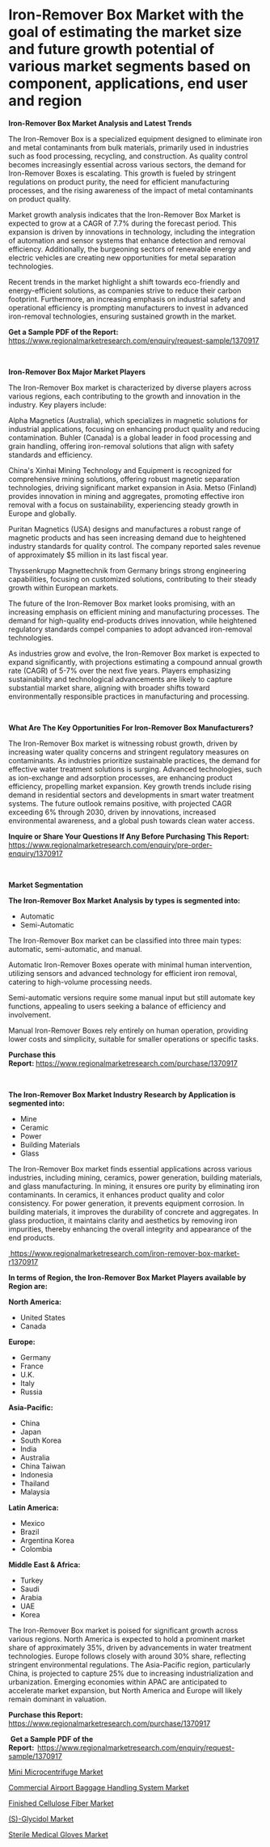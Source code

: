 <p><h1>Iron-Remover Box Market with the goal of estimating the market size and future growth potential of various market segments based on component, applications, end user and region</h1></p><p><strong>Iron-Remover Box Market Analysis and Latest Trends</strong></p>
<p><p>The Iron-Remover Box is a specialized equipment designed to eliminate iron and metal contaminants from bulk materials, primarily used in industries such as food processing, recycling, and construction. As quality control becomes increasingly essential across various sectors, the demand for Iron-Remover Boxes is escalating. This growth is fueled by stringent regulations on product purity, the need for efficient manufacturing processes, and the rising awareness of the impact of metal contaminants on product quality.</p><p>Market growth analysis indicates that the Iron-Remover Box Market is expected to grow at a CAGR of 7.7% during the forecast period. This expansion is driven by innovations in technology, including the integration of automation and sensor systems that enhance detection and removal efficiency. Additionally, the burgeoning sectors of renewable energy and electric vehicles are creating new opportunities for metal separation technologies.</p><p>Recent trends in the market highlight a shift towards eco-friendly and energy-efficient solutions, as companies strive to reduce their carbon footprint. Furthermore, an increasing emphasis on industrial safety and operational efficiency is prompting manufacturers to invest in advanced iron-removal technologies, ensuring sustained growth in the market.</p></p>
<p><strong>Get a Sample PDF of the Report:&nbsp;</strong> <a href="https://www.regionalmarketresearch.com/enquiry/request-sample/1370917">https://www.regionalmarketresearch.com/enquiry/request-sample/1370917</a></p>
<p>&nbsp;</p>
<p><strong>Iron-Remover Box Major Market Players</strong></p>
<p><p>The Iron-Remover Box market is characterized by diverse players across various regions, each contributing to the growth and innovation in the industry. Key players include:</p><p>Alpha Magnetics (Australia), which specializes in magnetic solutions for industrial applications, focusing on enhancing product quality and reducing contamination. Buhler (Canada) is a global leader in food processing and grain handling, offering iron-removal solutions that align with safety standards and efficiency.</p><p>China's Xinhai Mining Technology and Equipment is recognized for comprehensive mining solutions, offering robust magnetic separation technologies, driving significant market expansion in Asia. Metso (Finland) provides innovation in mining and aggregates, promoting effective iron removal with a focus on sustainability, experiencing steady growth in Europe and globally.</p><p>Puritan Magnetics (USA) designs and manufactures a robust range of magnetic products and has seen increasing demand due to heightened industry standards for quality control. The company reported sales revenue of approximately $5 million in its last fiscal year.</p><p>Thyssenkrupp Magnettechnik from Germany brings strong engineering capabilities, focusing on customized solutions, contributing to their steady growth within European markets.</p><p>The future of the Iron-Remover Box market looks promising, with an increasing emphasis on efficient mining and manufacturing processes. The demand for high-quality end-products drives innovation, while heightened regulatory standards compel companies to adopt advanced iron-removal technologies.</p><p>As industries grow and evolve, the Iron-Remover Box market is expected to expand significantly, with projections estimating a compound annual growth rate (CAGR) of 5-7% over the next five years. Players emphasizing sustainability and technological advancements are likely to capture substantial market share, aligning with broader shifts toward environmentally responsible practices in manufacturing and processing.</p></p>
<p>&nbsp;</p>
<p><strong>What Are The Key Opportunities For Iron-Remover Box Manufacturers?</strong></p>
<p><p>The Iron-Remover Box market is witnessing robust growth, driven by increasing water quality concerns and stringent regulatory measures on contaminants. As industries prioritize sustainable practices, the demand for effective water treatment solutions is surging. Advanced technologies, such as ion-exchange and adsorption processes, are enhancing product efficiency, propelling market expansion. Key growth trends include rising demand in residential sectors and developments in smart water treatment systems. The future outlook remains positive, with projected CAGR exceeding 6% through 2030, driven by innovations, increased environmental awareness, and a global push towards clean water access.</p></p>
<p><strong>Inquire or Share Your Questions If Any Before Purchasing This Report:</strong> <a href="https://www.regionalmarketresearch.com/enquiry/pre-order-enquiry/1370917">https://www.regionalmarketresearch.com/enquiry/pre-order-enquiry/1370917</a></p>
<p>&nbsp;</p>
<p><strong>Market Segmentation</strong></p>
<p><strong>The Iron-Remover Box Market Analysis by types is segmented into:</strong></p>
<p><ul><li>Automatic</li><li>Semi-Automatic</li></ul></p>
<p><p>The Iron-Remover Box market can be classified into three main types: automatic, semi-automatic, and manual. </p><p>Automatic Iron-Remover Boxes operate with minimal human intervention, utilizing sensors and advanced technology for efficient iron removal, catering to high-volume processing needs. </p><p>Semi-automatic versions require some manual input but still automate key functions, appealing to users seeking a balance of efficiency and involvement. </p><p>Manual Iron-Remover Boxes rely entirely on human operation, providing lower costs and simplicity, suitable for smaller operations or specific tasks.</p></p>
<p><strong>Purchase this Report:&nbsp;</strong><a href="https://www.regionalmarketresearch.com/purchase/1370917">https://www.regionalmarketresearch.com/purchase/1370917</a></p>
<p>&nbsp;</p>
<p><strong>The Iron-Remover Box Market Industry Research by Application is segmented into:</strong></p>
<p><ul><li>Mine</li><li>Ceramic</li><li>Power</li><li>Building Materials</li><li>Glass</li></ul></p>
<p><p>The Iron-Remover Box market finds essential applications across various industries, including mining, ceramics, power generation, building materials, and glass manufacturing. In mining, it ensures ore purity by eliminating iron contaminants. In ceramics, it enhances product quality and color consistency. For power generation, it prevents equipment corrosion. In building materials, it improves the durability of concrete and aggregates. In glass production, it maintains clarity and aesthetics by removing iron impurities, thereby enhancing the overall integrity and appearance of the end products.</p></p>
<p><a href="https://www.regionalmarketresearch.com/iron-remover-box-market-r1370917">&nbsp;https://www.regionalmarketresearch.com/iron-remover-box-market-r1370917</a></p>
<p><strong>In terms of Region, the Iron-Remover Box Market Players available by Region are:</strong></p>
<p>
    <p> <strong> North America: </strong>
        <ul>
            <li>United States</li>
            <li>Canada</li>
        </ul>
        </p> 
    <p> <strong> Europe: </strong>
        <ul>
            <li>Germany</li>
            <li>France</li>
            <li>U.K.</li>
            <li>Italy</li>
            <li>Russia</li>
        </ul>
        </p> 
    <p> <strong> Asia-Pacific: </strong>
        <ul>
            <li>China</li>
            <li>Japan</li>
            <li>South Korea</li>
            <li>India</li>
            <li>Australia</li>
            <li>China Taiwan</li>
            <li>Indonesia</li>
            <li>Thailand</li>
            <li>Malaysia</li>
        </ul>
        </p> 
    <p> <strong> Latin America: </strong>
        <ul>
            <li>Mexico</li>
            <li>Brazil</li>
            <li>Argentina Korea</li>
            <li>Colombia</li>
        </ul>
        </p> 
    <p> <strong> Middle East & Africa: </strong>
        <ul>
            <li>Turkey</li>
            <li>Saudi</li>
            <li>Arabia</li>
            <li>UAE</li>
            <li>Korea</li>
        </ul>
    </p>
    </p>
<p><p>The Iron-Remover Box market is poised for significant growth across various regions. North America is expected to hold a prominent market share of approximately 35%, driven by advancements in water treatment technologies. Europe follows closely with around 30% share, reflecting stringent environmental regulations. The Asia-Pacific region, particularly China, is projected to capture 25% due to increasing industrialization and urbanization. Emerging economies within APAC are anticipated to accelerate market expansion, but North America and Europe will likely remain dominant in valuation.</p></p>
<p><strong>Purchase this Report: </strong><a href="https://www.regionalmarketresearch.com/purchase/1370917">https://www.regionalmarketresearch.com/purchase/1370917</a></p>
<p>&nbsp;<strong>Get a Sample PDF of the Report:&nbsp;&nbsp;</strong><a href="https://www.regionalmarketresearch.com/enquiry/request-sample/1370917">https://www.regionalmarketresearch.com/enquiry/request-sample/1370917</a></p>
<p><strong></strong></p>
<p><p><a href="https://www.linkedin.com/pulse/global-mini-microcentrifuge-industry-research-report-competitive-7e0nc">Mini Microcentrifuge Market</a></p><p><a href="https://medium.com/@zlpjbqkb72/global-commercial-airport-baggage-handling-system-industry-analysis-report-commercial-airport-6b6728ac7d31?postPublishedType=repub">Commercial Airport Baggage Handling System Market</a></p><p><a href="https://github.com/RoccoManning/Market-Research-Report-List-7/blob/main/finished-cellulose-fiber-market.md">Finished Cellulose Fiber Market</a></p><p><a href="https://issuu.com/reportprime-2/docs/s-glycidol-market-size-2030.pptx_b05064965d12c9">(S)-Glycidol Market</a></p><p><a href="https://www.linkedin.com/pulse/market-trends-global-sterile-medical-gloves-forecast-analysis-dhrjc">Sterile Medical Gloves Market</a></p></p>